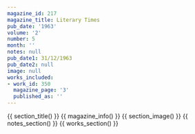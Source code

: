 ```yaml
---
magazine_id: 217
magazine_title: Literary Times
pub_date: '1963'
volume: '2'
number: 5
month: ''
notes: null
pub_date1: 31/12/1963
pub_date2: null
image: null
works_included:
- work_id: 350
  magazine_page: '3'
  published_as: ''
---
```


{{ section_title() }}
{{ magazine_info() }}
{{ section_image() }}
{{ notes_section() }}
{{ works_section() }}
